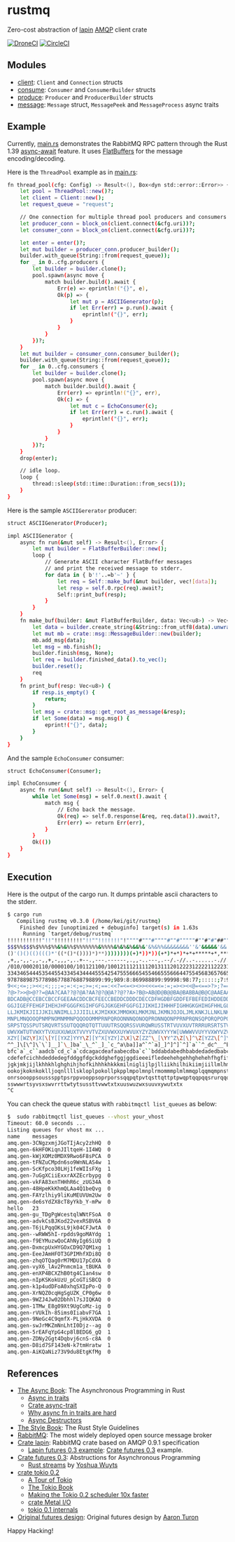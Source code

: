 # rustmq

Zero-cost abstraction of [lapin] [AMQP] client crate

[lapin]: https://crates.io/crates/lapin
[amqp]: https://www.amqp.org

[![DroneCI]](https://cloud.drone.io/keithnoguchi/rustmq)
[![CircleCI]](https://circleci.com/gh/keithnoguchi/workflows/rustmq)

[DroneCI]: https://cloud.drone.io/api/badges/keithnoguchi/rustmq/status.svg
[CircleCI]: https://circleci.com/gh/keithnoguchi/rustmq.svg?style=svg

## Modules

- [client]: `Client` and `Connection` structs
- [consume]: `Consumer` and `ConsumerBuilder` structs
- [produce]: `Producer` and `ProducerBuilder` structs
- [message]: `Message` struct, `MessagePeek` and `MessageProcess` async traits

[client]: src/client.rs
[consume]: src/consume.rs
[produce]: src/produce.rs
[message]: src/message.rs

## Example

Currently, [main.rs] demonstrates the RabbitMQ RPC pattern
through the Rust 1.39 [async-await] feature.  It uses
[FlatBuffers] for the message encoding/decoding.

[main.rs]: src/main.rs
[async-await]: https://blog.rust-lang.org/2019/11/07/Async-await-stable.html
[flatbuffers]: https://google.github.io/flatbuffers/

Here is the `ThreadPool` example as in [main.rs]:

```sh
fn thread_pool(cfg: Config) -> Result<(), Box<dyn std::error::Error>> {
    let pool = ThreadPool::new()?;
    let client = Client::new();
    let request_queue = "request";

    // One connection for multiple thread pool producers and consumers each.
    let producer_conn = block_on(client.connect(&cfg.uri))?;
    let consumer_conn = block_on(client.connect(&cfg.uri))?;

    let enter = enter()?;
    let mut builder = producer_conn.producer_builder();
    builder.with_queue(String::from(request_queue));
    for _ in 0..cfg.producers {
        let builder = builder.clone();
        pool.spawn(async move {
            match builder.build().await {
                Err(e) => eprintln!("{}", e),
                Ok(p) => {
                    let mut p = ASCIIGenerator(p);
                    if let Err(err) = p.run().await {
                        eprintln!("{}", err);
                    }
                }
            }
        })?;
    }
    let mut builder = consumer_conn.consumer_builder();
    builder.with_queue(String::from(request_queue));
    for _ in 0..cfg.consumers {
        let builder = builder.clone();
        pool.spawn(async move {
            match builder.build().await {
                Err(err) => eprintln!("{}", err),
                Ok(c) => {
                    let mut c = EchoConsumer(c);
                    if let Err(err) = c.run().await {
                        eprintln!("{}", err);
                    }
                }
            }
        })?;
    }
    drop(enter);

    // idle loop.
    loop {
        thread::sleep(std::time::Duration::from_secs(1));
    }
}
```

Here is the sample `ASCIIGererator` producer:

```sh
struct ASCIIGenerator(Producer);

impl ASCIIGenerator {
    async fn run(&mut self) -> Result<(), Error> {
        let mut builder = FlatBufferBuilder::new();
        loop {
            // Generate ASCII character FlatBuffer messages
            // and print the received message to stderr.
            for data in { b'!'..=b'~' } {
                let req = Self::make_buf(&mut builder, vec![data]);
                let resp = self.0.rpc(req).await?;
                Self::print_buf(resp);
            }
        }
    }
    fn make_buf(builder: &mut FlatBufferBuilder, data: Vec<u8>) -> Vec<u8> {
        let data = builder.create_string(&String::from_utf8(data).unwrap());
        let mut mb = crate::msg::MessageBuilder::new(builder);
        mb.add_msg(data);
        let msg = mb.finish();
        builder.finish(msg, None);
        let req = builder.finished_data().to_vec();
        builder.reset();
        req
    }
    fn print_buf(resp: Vec<u8>) {
        if resp.is_empty() {
            return;
        }
        let msg = crate::msg::get_root_as_message(&resp);
        if let Some(data) = msg.msg() {
            eprint!("{}", data);
        }
    }
}
```

And the sample `EchoConsumer` consumer:

```sh
struct EchoConsumer(Consumer);

impl EchoConsumer {
    async fn run(&mut self) -> Result<(), Error> {
        while let Some(msg) = self.0.next().await {
            match msg {
                // Echo back the message.
                Ok(req) => self.0.response(&req, req.data()).await?,
                Err(err) => return Err(err),
            }
        }
        Ok(())
    }
}
```

## Execution

Here is the output of the cargo run.  It dumps printable ascii
characters to the stderr.

```sh
$ cargo run
   Compiling rustmq v0.3.0 (/home/kei/git/rustmq)
    Finished dev [unoptimized + debuginfo] target(s) in 1.63s
     Running `target/debug/rustmq`
!!!!!!!!!!!"!!"!!!!!!!!!"!!""!!!!!!!"!""""#"""#""""#""#"""""#""#"#"##""#"$##"$#######$######$$###$##$$$$$%$$%#$#$$$$$$%$$$
$$$%%$$$%$%%%$%%&%&%%$%%%%%%%&%%%%&%&%&%&&%&'&%&%%&&&&&&&&''&'&&&&&'&&'''(&&&'''('''''('&'''''(''(&'(''('()'()('(()((()(((
()'()()(()((()*'((*()*())))*)**))))))))(+)*))*))(+*)*+*)*+*+*****+*,****+)**+*+**+,)*+,*,+++,+,++++-,+++*++++,+*-,,++,-,,-
,+,,-,,-,,-,,+,-,,,-,..+--.,---.------,.,,-..---,.--/.-//..-......-.//.--./...-//...0.///0////././/00////100.//0/.00//0.01
/010/00020110/0000100/101121100/100121112111120131112012223122221122231223022323343131322332223423534244332442344313234333
3343465444535445543345434444555425475556665455466555666447554568365766556766755676766579787876767458875677666667768788789:
978788987577898677887688798899:99;989:8:869988899:99998:98:77;:::::;7:9;9<99;9;::9:;;;9;:<::;8:8:9=:;;<;8::<<::;<:;:=<9:<9
9<<;<=;;><<;<;;;;=;=:<;=;>=;<;==:<<?=<=<><>><<<=<=:=;=><><<@=<==>?>;?===>>;?<?===>===?>?>>A=>?<?=?=?@>>><@>>@@?B=?>>?@>>>@
?@>?>>@>@??=@AA?CAA??@?@A?AA?@?@@A??@??A>?B@>AB@D@B@@BA@BABBA@B@C@AAEAA@CAB@C?@A@A?BAACBCCAACBBADCBDABBBAEB@BAFBDCDBCDDBBC
BDCADB@CCEBCCBCCFGEEAACDDCBCFEECCBEDDCDDDCDECCDFHGDBFGDDFEFBEFEDIHDDEDDCEGEGDEEECEFCDHEEGFCFIHFFDEEDEEFEFFHJEEFFDFGFGIFHGD
GGJIGEFFEHGFIHEHJHFGGGFKGIHFGFGJGKGEHFGGFGIJIKHIJIHHHFIGHHGKGHIHGFHHLGLHGHJKJIJJILGIHJHIKGLJMJHIKHIIKILHIHIKIIMKJMHJKNJHKJ
LLJKMIKJIIJJKILNNIMLLJJJIILLKJMIKKKJMMOKKLMKMJNLJKMNJOJOLJMLKNKJLLNKLNKLONPNOKPKLMLKPNLMMMNMKLOKLMOMLLOOMPLMPLLNMONNNMQLMP
MNPLMNQOOQPNMPNOMNMMNPQQOOOMMPRNPQROONNNQONOQPRONNQONPPRNPRQNSQPORQPOPOSORSQQSQPORPQOOSOPORORRTQPSRSTPSQQURTPQPPRTRPPTQRPQ
SRPSTQSSPUTSRQVRTSSUTQQQRQTQTTUUUTRSQQRSSVURQWRUSSTRTVUVXUVTRRRURSRTSTVVRRVWUUSSTTUSVWTSSVWSUTVSWVTXUTVVUSWSWWUTUSYWUXUTWT
UWVXWTUTVWXYTVXUXXUWUXTVVYVTVZXUVWXXUYWVUXYZYZUWVXYYYW[UWWWVVUYYVXWYVZVZWZX[YV[XXWX\VYZWXWZ[YVWXXWZZWZZ[ZW[Y\YXY\X[XXZ\X]W
XZY[[WZ\Y]X[\[Y[[YXZ]YYY\Z][Y^X[YZY]Z\X]\Z[ZZ^\_[\YY^Z\Z[\]^\Z[YZZ\[^]Y\][^[]Z[Z_]`\_\[[Z]]_\][[Z\^_]^][\^\[[^\`_a^^[]^\\]
^^_]\[\^]\`\`]__]`\_]ba`_\_^`_]_`c_^a\ba]]a^`^`a]_]^]^]`^]`a``^_dc^__^bab`_^a`]ab^^aaa^___^bab_`ed__``cbab_`^cb_`b`e_ab_cb
bfc`a`_c``aadcb`cd_c`a`cdcagacdeafaabecdba`c``bddabdabedhbabdedadedbabcfbcbacgeeecbffbceiebdchdbeegeccfgfcffcccfbdgdfbfdjc
cdefefcichhdeddedegfddggfdgckddghefggjggdieeeifledeehehgehhghehehfhgfiffkfhjfjhiifimiggiikffgfffiigjfhkiiegjhglgjgjnhjgggj
jgkjmkjijlkhhkhlghghihjhofkihhhkhkkkmilniglijlpjlliikhilhikiimjiillmlhmommjmijjjjqknjnljmmjkjjimnjkmlinnnnpmkknnkrkjklomkn
ookojkoknkoklljoqnllllskloplpokollpkpplmpolmnplrmommmplmlmmqplqqmqmpnstomqpnqmmqnnpnnqmnmnqnmrnnonrrotonrnrurqqoronpoqonro
onrsoooppsoussspptpsrppvooppsoprporssqqpqtpvtqsttqttptpwqptqqpqqsrurqqqsruqwuuurqrvurrttuuvsurrrsvqqxrsvtxrrqrvswrsvssuvuv
sswwwrtsyvsxswvrrttwtytsussttvwwtxtxuuswuzwxsuuvxywutxtx
^C
```

You can check the queue status with `rabbitmqctl list_queues` as below:

```sh
$  sudo rabbitmqctl list_queues --vhost your_vhost
Timeout: 60.0 seconds ...
Listing queues for vhost mx ...
name    messages
amq.gen-3CNgzxmjJGoTIjAcy2zhHQ  0
amq.gen-6kHFOKiqnJIltqeH-1I4WQ  0
amq.gen-kWjXOMz0MDX9Rwo6F8sPCA  0
amq.gen-tFNZuCMpdn6so9WnNLAS4w  1
amq.gen-ScKfpco30LHj1feWIIsFXg  1
amq.gen-7uGgXCiiExxrAXZEcrbypg  0
amq.gen-vkFA83xnTHHhR6c_zUG34A  0
amq.gen-48HpeKkKhmQLAa4Q1beQvg  0
amq.gen-FAYzlhiy9liKuMEUVUm2Uw  0
amq.gen-de6sYdZX8cT8yYkb_Y-mPw  0
hello   23
amq.gen-gu_TDgPgWcestqlWNtFSoA  0
amq.gen-advkCsBJKod22vexRSBV6A  0
amq.gen-T6jLPqqOKsL9jk04CFJwtA  0
amq.gen--wRWW5hI-rpdds9goMAYdg  1
amq.gen-f9EYMuzwQoCAhNyIg6SiUQ  0
amq.gen-DxmcpUxHYGOxCD9Q7QM1xg  1
amq.gen-EeeJAmHFOT3GPIMhfXDi8Q  0
amq.gen-zhqOTQag0rM7MDU17pCdXA  0
amq.gen-vyX6_lAv2Pnmcm1a_tBUKA  0
amq.gen-enXP4BCXZhB0tg4C1an4sw  0
amq.gen-nIpKSKokUzU_pCoGTiSBCQ  0
amq.gen-k1p4udDFoA0xhqSXIpPo-Q  0
amq.gen-XrNQZ0cqHgSgUZK_CP0g6w  0
amq.gen-9WZJ4Jw02Dbhhl7sJIQKAQ  0
amq.gen-1TMw_E8g09Xt9UgCoMz-ig  0
amq.gen-rVUkIh-85ims0IiabvF7GA  1
amq.gen-9NeGc4C9qmfX-PLjHkXVDA  0
amq.gen-swJrMKZmNnLhtI0Djz--ag  0
amq.gen-5rEAFqYpG4cp8lBEDG6_gQ  1
amq.gen-ZDNy2Ggt4Dqbvj6cnS-c8A  0
amq.gen-D8id7SF143eN-k7tmHratw  1
amq.gen-AiKQaNiz73V9du8EtgKfMg  0
```

## References

- [The Async Book]: The Asynchronous Programming in Rust
  - [Async in traits]
  - [Crate async-trait]
  - [Why async fn in traits are hard]
  - [Async Destructors]
- [The Style Book]: The Rust Style Guidelines
- [RabbitMQ]: The most widely deployed open source message broker
- [Crate lapin]: RabbitMQ crate based on AMQP 0.9.1 specification
  - [Lapin futures 0.3 example]: [Crate futures 0.3] example.
- [Crate futures 0.3]: Abstructions for Asynchronous Programming
  - [Rust streams] by [Yoshua Wuyts]
- [crate tokio 0.2]
  - [A Tour of Tokio]
  - [The Tokio Book]
  - [Making the Tokio 0.2 scheduler 10x faster]
  - [crate Metal I/O]
  - [tokio 0.1 internals]
- [Original futures design]: Original futures design by [Aaron Turon]

Happy Hacking!

[the async book]: https://rust-lang.github.io/async-book/
[async in traits]: https://rust-lang.github.io/async-book/07_workarounds/06_async_in_traits.html
[crate async-trait]: https://github.com/dtolnay/async-trait
[why async fn in traits are hard]: https://smallcultfollowing.com/babysteps/blog/2019/10/26/async-fn-in-traits-are-hard/
[async Destructors]: https://boats.gitlab.io/blog/post/poll-drop/
[the style book]: https://doc.rust-lang.org/1.0.0/style/README.html
[RabbitMQ]: https://www.rabbitmq.com
[crate lapin]: https://docs.rs/lapin/0.28.2/lapin/
[lapin futures 0.3 example]: https://github.com/sozu-proxy/lapin/blob/master/examples/pubsub_futures.rs
[crate futures 0.3]: https://docs.rs/futures/0.3.1/
[rust streams]: https://blog.yoshuawuyts.com/rust-streams/
[Yoshua Wuyts]: https://blog.yoshuawuyts.com/
[crate tokio 0.2]: https://tokio.rs/blog/2019-11-tokio-0-2/
[a tour of tokio]: https://docs.rs/tokio/latest/tokio/#a-tour-of-tokio
[the tokio book]: https://github.com/tokio-rs/book/blob/master/SUMMARY.md
[making the tokio 0.2 scheduler 10x faster]: https://tokio.rs/blog/2019-10-scheduler/
[Crate Metal I/O]: https://github.com/tokio-rs/mio
[tokio 0.1 internals]: https://cafbit.com/post/tokio_internals/
[original futures design]: https://aturon.github.io/blog/2016/09/07/futures-design/
[Aaron Turon]: https://aturon.github.io/blog/
